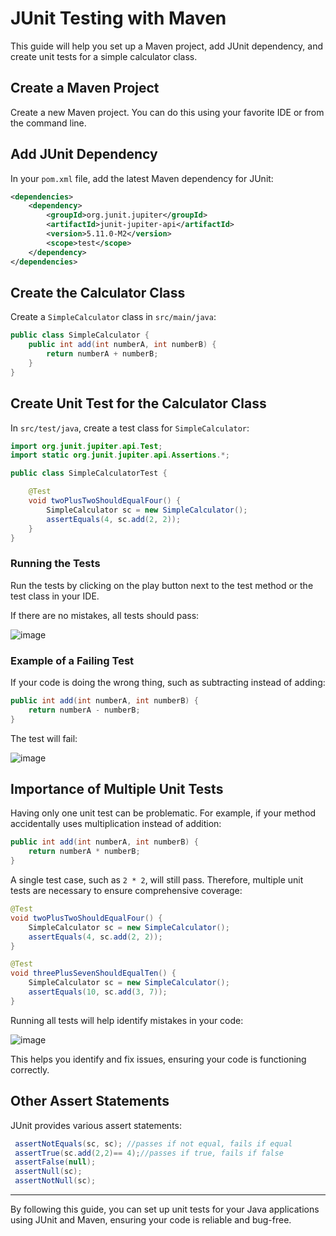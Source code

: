 # JUnit Testing with Maven

This guide will help you set up a Maven project, add JUnit dependency, and create unit tests for a simple calculator class.

## Create a Maven Project

Create a new Maven project. You can do this using your favorite IDE or from the command line.

## Add JUnit Dependency

In your `pom.xml` file, add the latest Maven dependency for JUnit:

```xml
<dependencies>
    <dependency>
        <groupId>org.junit.jupiter</groupId>
        <artifactId>junit-jupiter-api</artifactId>
        <version>5.11.0-M2</version>
        <scope>test</scope>
    </dependency>
</dependencies>
```

## Create the Calculator Class

Create a `SimpleCalculator` class in `src/main/java`:

```java
public class SimpleCalculator {
    public int add(int numberA, int numberB) {
        return numberA + numberB;
    }
}
```

## Create Unit Test for the Calculator Class

In `src/test/java`, create a test class for `SimpleCalculator`:

```java
import org.junit.jupiter.api.Test;
import static org.junit.jupiter.api.Assertions.*;

public class SimpleCalculatorTest {

    @Test
    void twoPlusTwoShouldEqualFour() {
        SimpleCalculator sc = new SimpleCalculator(); 
        assertEquals(4, sc.add(2, 2)); 
    }
}
```

### Running the Tests

Run the tests by clicking on the play button next to the test method or the test class in your IDE.

If there are no mistakes, all tests should pass:

![image](https://github.com/user-attachments/assets/081a696a-7f00-4b06-b20d-4b3451099580)


### Example of a Failing Test

If your code is doing the wrong thing, such as subtracting instead of adding:

```java
public int add(int numberA, int numberB) {
    return numberA - numberB;
}
```

The test will fail:

![image](https://github.com/user-attachments/assets/c58ae4f4-a884-4ea2-b824-d68a8fe2523f)


## Importance of Multiple Unit Tests

Having only one unit test can be problematic. For example, if your method accidentally uses multiplication instead of addition:

```java
public int add(int numberA, int numberB) {
    return numberA * numberB;
}
```

A single test case, such as `2 * 2`, will still pass. Therefore, multiple unit tests are necessary to ensure comprehensive coverage:

```java
@Test
void twoPlusTwoShouldEqualFour() {
    SimpleCalculator sc = new SimpleCalculator();
    assertEquals(4, sc.add(2, 2));
}

@Test
void threePlusSevenShouldEqualTen() {
    SimpleCalculator sc = new SimpleCalculator();
    assertEquals(10, sc.add(3, 7));
}
```

Running all tests will help identify mistakes in your code:

![image](https://github.com/user-attachments/assets/64df8e1f-50cb-40aa-87b0-6d2c3fdd6336)


This helps you identify and fix issues, ensuring your code is functioning correctly.

## Other Assert Statements

JUnit provides various assert statements:

```java
 assertNotEquals(sc, sc); //passes if not equal, fails if equal
 assertTrue(sc.add(2,2)== 4);//passes if true, fails if false
 assertFalse(null);
 assertNull(sc);
 assertNotNull(sc);
```

---

By following this guide, you can set up unit tests for your Java applications using JUnit and Maven, ensuring your code is reliable and bug-free.
